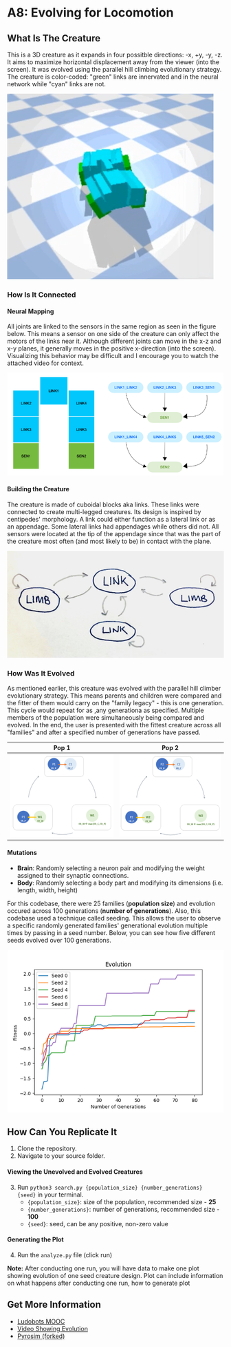 # A8: Evolving for Locomotion

## What Is The Creature
This is a 3D creature as it expands in four possitble directions: -x, +y, -y, -z. It aims to maximize horizontal displacement away from the viewer (into the screen). It was evolved using the parallel hill climbing evolutionary strategy. The creature is color-coded: "green" links are innervated and in the neural network while "cyan" links are not. 

![Sample Creature](/a80.png)

### How Is It Connected
#### Neural Mapping
All joints are linked to the sensors in the same region as seen in the figure below. This means a sensor on one side of the creature can only affect the motors of the links near it. Although different joints can move in the x-z and x-y planes, it generally moves in the positive x-direction (into the screen). Visualizing this behavior may be difficult and I encourage you to watch the attached video for context.

![How are the links and sensors connected?](/a81.png)

#### Building the Creature
The creature is made of cuboidal blocks aka links. These links were connected to create multi-legged creatures. Its design is inspired by centipedes' morphology. A link could either function as a lateral link or as an appendage. Some lateral links had appendages while others did not. All sensors were located at the tip of the appendage since that was the part of the creature most often (and most likely to be) in contact with the plane.

![Karl Sims inspired diagram](/a82.jpg)

### How Was It Evolved
As mentioned earlier, this creature was evolved with the parallel hill climber evolutionary strategy. This means parents and children were compared and the fitter of them would carry on the "family legacy" - this is one generation. This cycle would repeat for as ,any generationa as specified. Multiple members of the population were simultaneously being compared and evolved. In the end, the user is presented with the fittest creature across all "families" and after a specified number of generations have passed.

Pop 1                                                            |  Pop 2
:---------------------------------------------------------------:|:-------------------------:
![image showing parallel hill climbing strategy, pt1](/a83.png)  |  ![image showing parallel hill climbing strategy, pt2](/a8_4.png)

#### Mutations
- **Brain**: Randomly selecting a neuron pair and modifying the weight assigned to their synaptic connections.
- **Body**: Randomly selecting a body part and modifying its dimensions (i.e. length, width, height)

For this codebase, there were 25 families (**population size**) and evolution occured across 100 generations (**number of generations**). Also, this codebase used a technique called seeding. This allows the user to observe a specific randomly generated families' generational evolution multiple times by passing in a seed number. Below, you can see how five different seeds evolved over 100 generations.

![a plot containing five fitness curves, each starting from a different random seed (1,2,3,4,5), showing the fitness of the best creature in the population at each generation](/plot/fCurve.png)


## How Can You Replicate It
1. Clone the repository.
2. Navigate to your source folder.

#### Viewing the Unevolved and Evolved Creatures
3. Run ```python3 search.py {population_size} {number_generations} {seed}``` in your terminal.
   - ```{population_size}```: size of the population, recommended size - **25**
   - ```{number_generations}```: number of generations, recommended size - **100**
   - ```{seed}```: seed, can be any positive, non-zero value

#### Generating the Plot
4. Run the ```analyze.py``` file (click run)

**Note:** After conducting one run, you will have data to make one plot showing evolution of one seed creature design. Plot can include information on what happens after conducting one run, how to generate plot

## Get More Information
- [Ludobots MOOC](https://www.reddit.com/r/ludobots/wiki/finalproject/)
- [Video Showing Evolution](https://youtu.be/XgiD9_P2mMk)
- [Pyrosim (forked)](https://github.com/jbongard/pyrosim)
